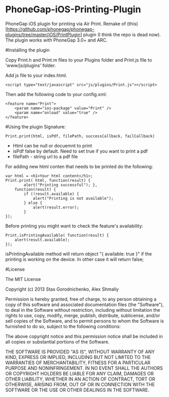 PhoneGap-iOS-Printing-Plugin
================================================

PhoneGap iOS plugin for printing via Air Print. Remake of (this)[https://github.com/phonegap/phonegap-plugins/tree/master/iOS/PrintPlugin] plugin (I think the repo is dead now). The plugin works with PhoneGap 3.0+ and ARC.

#Installing the plugin

Copy Print.h and Print.m files to your Plugins folder and Print.js file to 'www/js/plugins' folder.

Add js file to your index.html.

    <script type="text/javascript" src="js/plugins/Print.js"></script>

Then add the following code to your config.xml:

	<feature name="Print">
		<param name="ios-package" value="Print" />
		<param name="onload" value="true" />
	</feature>

#Using the plugin
Signature:

    Print.print(html, isPdf, filePath, successCallback, failCallback)

- Html can be null or docuemnt to print
- isPdf false by default. Need to set true if you want to print a pdf
- filePath - string url to a pdf file

For adding new html conten that needs to be printed do the following:

	var html = <h1>Your html content</h1>;
    Print.print( html, function(result) {
        	alert("Printing successful"); }, 
        function(result) {
            if (!result.available) { 
                alert("Printing is not available");
            } else {
                alert(result.error);
            }
    });

Before printing you might want to check the feature's availability:

    Print.isPrintingAvailable( function(result) {
        alert(result.available);
    });

isPrintingAvailable method will return object "{ available: true }" if the printing is working on the device. In other case it will return false;

#License

The MIT License

Copyright (c) 2013 Stas Gorodnichenko, Alex Shmaliy

Permission is hereby granted, free of charge, to any person obtaining a copy of this software and associated documentation files (the "Software"), to deal in the Software without restriction, including without limitation the rights to use, copy, modify, merge, publish, distribute, sublicense, and/or sell copies of the Software, and to permit persons to whom the Software is furnished to do so, subject to the following conditions:

The above copyright notice and this permission notice shall be included in all copies or substantial portions of the Software.

THE SOFTWARE IS PROVIDED "AS IS", WITHOUT WARRANTY OF ANY KIND, EXPRESS OR IMPLIED, INCLUDING BUT NOT LIMITED TO THE WARRANTIES OF MERCHANTABILITY, FITNESS FOR A PARTICULAR PURPOSE AND NONINFRINGEMENT. IN NO EVENT SHALL THE AUTHORS OR COPYRIGHT HOLDERS BE LIABLE FOR ANY CLAIM, DAMAGES OR OTHER LIABILITY, WHETHER IN AN ACTION OF CONTRACT, TORT OR OTHERWISE, ARISING FROM, OUT OF OR IN CONNECTION WITH THE SOFTWARE OR THE USE OR OTHER DEALINGS IN THE SOFTWARE.
